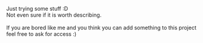 Just trying some stuff :D <br>
Not even sure if it is worth describing. <br>
<br>
If you are bored like me and you think you can add something to this project feel free to ask for access :)

